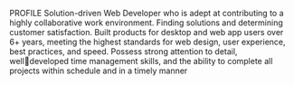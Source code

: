 
<html lang="en">
<head>
    <meta charset="UTF-8">
    <meta name="viewport" content="width=device-width, user-scalable=no, initial-scale=1.0, maximum-scale=1.0, minimum-scale=1.0">
    <meta http-equiv="X-UA-Compatible" content="ie=edge">
    <title>Ehsan</title>
    <meta name="description" content="Ehsan Jahangard, FUll STACK DEVELOPER">
    <meta name="apple-mobile-web-app-status-bar" content="#263238">
    <meta name="theme-color" content="#263238">
</head>
 <body>
	 <p>
	 PROFILE
Solution-driven Web Developer who is adept at 
contributing to a highly collaborative work 
environment. 
Finding solutions and determining customer 
satisfaction. 
Built products for desktop and web app users 
over 6+ years, meeting the highest standards 
for web design, user experience, best practices, 
and speed. 
Possess strong attention to detail, welldeveloped time management skills, and the 
ability to complete all projects within schedule 
and in a timely manner
<p>
</body>
</html>
